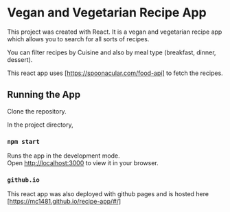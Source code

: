 # Vegan and Vegetarian Recipe App

This project was created with React. It is a vegan and vegetarian recipe app
which allows you to search for all sorts of recipes.

You can filter recipes by Cuisine and also by meal type (breakfast, dinner, dessert).

This react app uses [https://spoonacular.com/food-api] to fetch the recipes.

## Running the App

Clone the repository.

In the project directory, 

### `npm start`

Runs the app in the development mode.\
Open [http://localhost:3000](http://localhost:3000) to view it in your browser.

### `github.io`

This react app was also deployed with github pages and is hosted here [https://mc1481.github.io/recipe-app/#/] 

